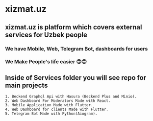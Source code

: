 # xizmat.uz
## xizmat.uz is platform which covers external services for Uzbek people
### We have Mobile, Web, Telegram Bot, dashboards for users 
### We Make People's life easier 🙃🙃

## Inside of Services folder you will see repo for main projects 
```
1. Beckend Graphql Api with Hasura (Beckend Plus and Minio).
2. Web Dashboard For Moderators Made with React.
3. Mobile Application Made with Flutter.
4. Web Dashboard for clients Made with Flutter.
5. Telegram Bot Made with Python(Aiogram).
```
